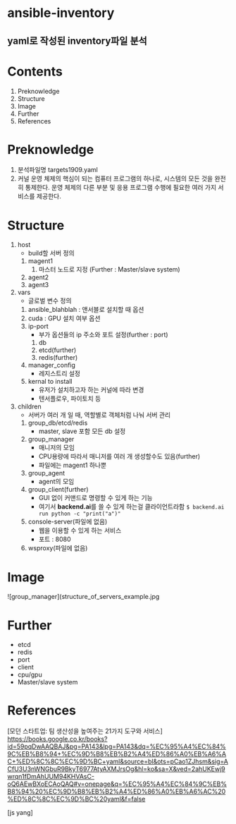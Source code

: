 

ansible-inventory
=========

yaml로 작성된 inventory파일 분석 
---------


# Contents  
1. Preknowledge  
2. Structure
3. Image
4. Further
5. References

# Preknowledge
1. 분석파일명
targets1909.yaml
2. 커널
운영 체제의 핵심이 되는 컴퓨터 프로그램의 하나로, 시스템의 모든 것을 완전히 통제한다. 운영 체제의 다른 부분 및 응용 프로그램 수행에 필요한 여러 가지 서비스를 제공한다.

# Structure
1. host
    - build할 서버 정의
    1. magent1
        1. 마스터 노드로 지정 (Further : Master/slave system)
    2. agent2
    3. agent3
2. vars
    - 글로벌 변수 정의
    1. ansible_blahblah : 앤서블로 설치할 때 옵션
    2. cuda : GPU 설치 여부 옵션
    3. ip-port
        - 부가 옵션들의 ip 주소와 포트 설정(further : port)
        1. db
        2. etcd(further)
        3. redis(further)
    4. manager_config
        - 레지스트리 설정
    5. kernal to install
        - 유저가 설치하고자 하는 커널에 따라 변경
        - 텐서플로우, 파이토치 등
3. children
    - 서버가 여러 개 일 때, 역할별로 객체처럼 나눠 서버 관리
    1. group_db/etcd/redis
        - master, slave 포함 모든 db 설정
    2. group_manager
        - 매니저의 모임
        - CPU용량에 따라서 매니저를 여러 개 생성할수도 있음(further)
        - 파일에는 magent1 하나뿐
    3. group_agent
        - agent의 모임
    4. group_client(further)
        - GUI 없이 커맨드로 명령할 수 있게 하는 기능
        - 여기서 **backend.ai**를 쓸 수 있게 하는걸 클라이언트라함
        `$ backend.ai run python -c "print("a")"`
    5. console-server(파일에 없음)
        - 웹을 이용할 수 있게 하는 서비스
        - 포트 : 8080
    6. wsproxy(파일에 없음)

# Image
![group_manager](structure_of_servers_example.jpg

# Further
- etcd
- redis
- port
- client
- cpu/gpu
- Master/slave system

# References
[모던 스타트업: 팀 생산성을 높여주는 21가지 도구와 서비스]  
https://books.google.co.kr/books?id=59pqDwAAQBAJ&pg=PA143&lpg=PA143&dq=%EC%95%A4%EC%84%9C%EB%B8%94+%EC%9D%B8%EB%B2%A4%ED%86%A0%EB%A6%AC+%ED%8C%8C%EC%9D%BC+yaml&source=bl&ots=pCao1ZJhsm&sig=ACfU3U3nWNGbuR9BkyT6977AtyAXMJrsOg&hl=ko&sa=X&ved=2ahUKEwj9wrqn1fDmAhUUM94KHVAsC-oQ6AEwBXoECAoQAQ#v=onepage&q=%EC%95%A4%EC%84%9C%EB%B8%94%20%EC%9D%B8%EB%B2%A4%ED%86%A0%EB%A6%AC%20%ED%8C%8C%EC%9D%BC%20yaml&f=false

[js yang]
